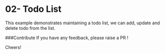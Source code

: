 
# 02- Todo List
This example demonstrates maintaining a todo list, we can add, update and delete todo from the list. 


###Contribute
If you have any feedback, please raise a PR !

Cheers!
